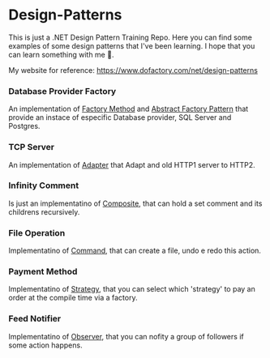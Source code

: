 # Design-Patterns

This is just a .NET Design Pattern Training Repo. Here you can find some examples of some design patterns that I've been learning.
I hope that you can learn something with me 🙂.

My website for reference: https://www.dofactory.com/net/design-patterns 

### **Database Provider Factory**
An implementation of [Factory Method](https://www.dofactory.com/net/factory-method-design-pattern) and [Abstract Factory Pattern](https://www.dofactory.com/net/abstract-factory-design-pattern)
that provide an instace of especific Database provider, SQL Server and Postgres.

### **TCP Server**
An implementation of [Adapter](https://www.dofactory.com/net/adapter-design-pattern) that Adapt and old HTTP1 server to HTTP2.

### **Infinity Comment**
Is just an implementatino of [Composite](https://www.dofactory.com/net/composite-design-pattern), that can hold a set comment and its childrens recursively.

### **File Operation**
Implementatino of [Command](https://www.dofactory.com/net/command-design-pattern), that can create a file, undo e redo this action.

### **Payment Method**
Implementatino of [Strategy](https://www.dofactory.com/net/strategy-design-pattern), that you can select which 'strategy' to pay an order at the compile time via a factory.

### **Feed Notifier**
Implementatino of [Observer](https://www.dofactory.com/net/observer-design-pattern), that you can nofity a group of followers if some action happens.
